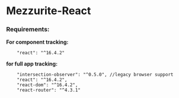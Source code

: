 # Mezzurite-React

### Requirements:
**For component tracking:** 
```
    "react": "^16.4.2"
```
**for full app tracking:**
```
    "intersection-observer": "^0.5.0", //legacy browser support
    "react": "^16.4.2",
    "react-dom": "^16.4.2",
    "react-router": "^4.3.1"
```

